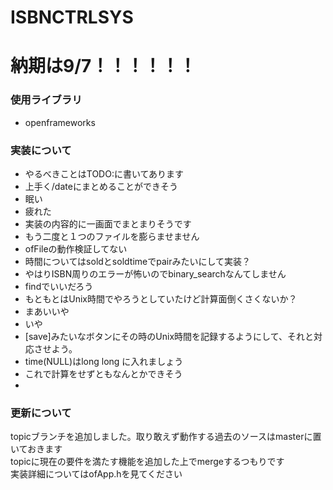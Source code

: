 # ISBNCTRLSYS
# 納期は9/7！！！！！！
### 使用ライブラリ
- openframeworks

### 実装について
- やるべきことはTODO:に書いてあります
- 上手く/dateにまとめることができそう
- 眠い
- 疲れた
- 実装の内容的に一画面でまとまりそうです
- もう二度と１つのファイルを膨らませません
- ofFileの動作検証してない
- 時間についてはsoldとsoldtimeでpairみたいにして実装？
- やはりISBN周りのエラーが怖いのでbinary_searchなんてしません
- findでいいだろう
- もともとはUnix時間でやろうとしていたけど計算面倒くさくないか？
- まあいいや
- いや
- [save]みたいなボタンにその時のUnix時間を記録するようにして、それと対応させよう。
- time(NULL)はlong long に入れましょう
- これで計算をせずともなんとかできそう
- 

### 更新について
topicブランチを追加しました。取り敢えず動作する過去のソースはmasterに置いておきます  
topicに現在の要件を満たす機能を追加した上でmergeするつもりです  
実装詳細についてはofApp.hを見てください